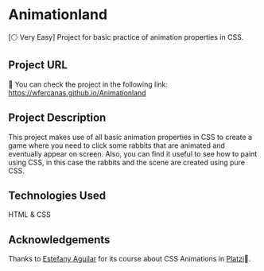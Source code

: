 # Animationland

[⚪ Very Easy] Project for basic practice of animation properties in CSS.

## Project URL

🚀 You can check the project in the following link: https://wfercanas.github.io/Animationland

## Project Description

This project makes use of all basic animation properties in CSS to create a game where you need to click some rabbits that are animated and eventually appear on screen.
Also, you can find it useful to see how to paint using CSS, in this case the rabbits and the scene are created using pure CSS.

## Technologies Used

HTML & CSS

## Acknowledgements

Thanks to [Estefany Aguilar](https://twitter.com/teffcode) for its course about CSS Animations in [Platzi](https://twitter.com/platzi)💚.
